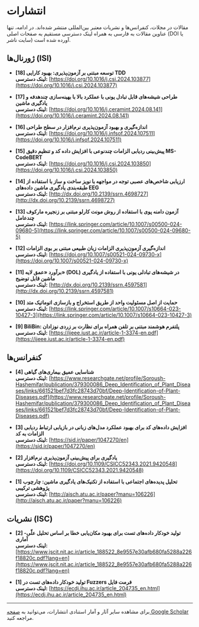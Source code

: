 # انتشارات

مقالات در مجلات، کنفرانس‌ها و نشریات معتبر بین‌المللی منتشر شده‌اند. 
در ادامه، تنها عناوین مقالات به فارسی به همراه لینک دسترسی مستقیم به صفحات اصلی (DOI یا سایت ناشر) آورده شده است.



## ژورنال‌ها (ISI)

- **[18] توسعه مبتنی بر آزمون‌پذیری: بهبود کارایی TDD**  
  **لینک دسترسی:** [https://doi.org/10.1016/j.csi.2024.103877](https://doi.org/10.1016/j.csi.2024.103877)

- **[17] طراحی شیشه‌های قابل تبادل یونی با عملکرد بالا با بهینه‌سازی چندهدفه و یادگیری ماشین**  
  **لینک دسترسی:** [https://doi.org/10.1016/j.ceramint.2024.08.141](https://doi.org/10.1016/j.ceramint.2024.08.141)

- **[16] اندازه‌گیری و بهبود آزمون‌پذیری نرم‌افزار در سطح طراحی**  
  **لینک دسترسی:** [https://doi.org/10.1016/j.infsof.2024.107511](https://doi.org/10.1016/j.infsof.2024.107511)

- **[15] پیش‌بینی ردیابی الزامات چندنوعی با افزایش داده کد و تنظیم دقیق MS-CodeBERT**  
  **لینک دسترسی:** [https://doi.org/10.1016/j.csi.2024.103850](https://doi.org/10.1016/j.csi.2024.103850)

- **[14] ارزیابی شاخص‌های عصبی توجه در مواجهه با نویز ساخت و ساز با استفاده از طبقه‌بندی یادگیری ماشین داده‌های EEG**  
  **لینک دسترسی:** [http://dx.doi.org/10.2139/ssrn.4698727](http://dx.doi.org/10.2139/ssrn.4698727)

- **[13] آزمون دامنه پوی با استفاده از روش مونت کارلو مبتنی بر زنجیره مارکوف چندعامل**  
  **لینک دسترسی:** [https://link.springer.com/article/10.1007/s00500-024-09680-5](https://link.springer.com/article/10.1007/s00500-024-09680-5)

- **[12] اندازه‌گیری آزمون‌پذیری الزامات زبان طبیعی مبتنی بر بوی الزامات**  
  **لینک دسترسی:** [https://doi.org/10.1007/s00521-024-09730-x](https://doi.org/10.1007/s00521-024-09730-x)

- **[11] برآورد «عمق لایه» (DOL) در شیشه‌های تبادلی یونی با استفاده از یادگیری ماشین قابل توضیح**  
  **لینک دسترسی:** [http://dx.doi.org/10.2139/ssrn.4597581](http://dx.doi.org/10.2139/ssrn.4597581)

- **[10] حمایت از اصل مسئولیت واحد از طریق استخراج و بازسازی اتوماتیک متد**  
  **لینک دسترسی:** [https://link.springer.com/article/10.1007/s10664-023-10427-3](https://link.springer.com/article/10.1007/s10664-023-10427-3)

- **[9] BiliBin: پلتفرم هوشمند مبتنی بر تلفن همراه برای نظارت بر زردی نوزادان**  
  **لینک دسترسی:** [https://ijeee.iust.ac.ir/article-1-3374-en.pdf](https://ijeee.iust.ac.ir/article-1-3374-en.pdf)



## کنفرانس‌ها

- **[4] شناسایی عمیق بیماری‌های گیاهی**  
  **لینک دسترسی:** [https://www.researchgate.net/profile/Soroush-Hashemifar/publication/379300086_Deep_Identification_of_Plant_Diseases/links/661521bef7d3fc28743d70bf/Deep-Identification-of-Plant-Diseases.pdf](https://www.researchgate.net/profile/Soroush-Hashemifar/publication/379300086_Deep_Identification_of_Plant_Diseases/links/661521bef7d3fc28743d70bf/Deep-Identification-of-Plant-Diseases.pdf)

- **[3] افزایش داده‌های کد برای بهبود عملکرد مدل‌های زبانی در بازیابی ارتباط ردیابی الزامات به کد**  
  **لینک دسترسی:** [https://sid.ir/paper/1047270/en](https://sid.ir/paper/1047270/en)

- **[2] یادگیری برای پیش‌بینی آزمون‌پذیری نرم‌افزار**  
  **لینک دسترسی:** [https://doi.org/10.1109/CSICC52343.2021.9420548](https://doi.org/10.1109/CSICC52343.2021.9420548)

- **[1] تحلیل پدیده‌های اجتماعی با استفاده از تکنیک‌های یادگیری ماشین: چارچوب پژوهشی ترکیبی**  
  **لینک دسترسی:** [http://aisch.atu.ac.ir/paper?manu=106226](http://aisch.atu.ac.ir/paper?manu=106226)




## نشریات (ISC)

- **[2] تولید خودکار داده‌های تست برای بهبود مکان‌یابی خطا بر اساس تحلیل علّی-آماری**  
  **لینک دسترسی:** [https://www.jscit.nit.ac.ir/article_188522_8e9557e30afb680fa5288a226f18820c.pdf?lang=en](https://www.jscit.nit.ac.ir/article_188522_8e9557e30afb680fa5288a226f18820c.pdf?lang=en)

- **[1] تولید خودکار داده‌های تست در Fuzzers فرمت فایل**  
  **لینک دسترسی:** [https://ecdj.ihu.ac.ir/article_204735_en.html](https://ecdj.ihu.ac.ir/article_204735_en.html)


---

برای مشاهده سایر آثار و آمار استنادی انتشارات، می‌توانید به [صفحه Google Scholar](https://scholar.google.com/citations?user=km5DzwwAAAAJ&hl=en) مراجعه کنید.